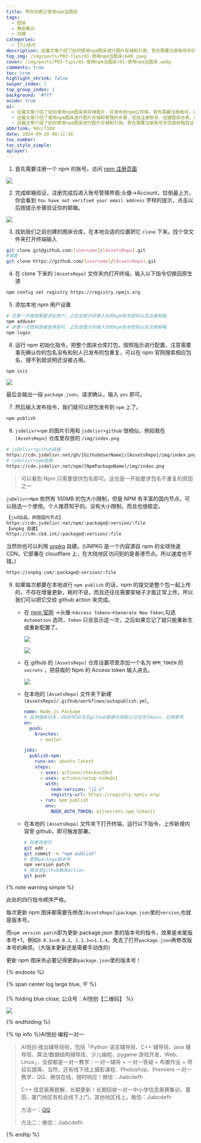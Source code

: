 ```yaml
---
title: 带你白嫖之使用npm当图床
tags:
  - 图床
  - 赛前集训
  - 白嫖
categories:
  - IT小技巧
description: 这篇文章介绍了如何使用npm图床进行图片存储和引用。首先需要注册账号并完成邮箱验证，然后下载图床仓库并进行初始化配置。包名需要事先确认没有和别人已发布的包重复。建议使用国内节点进行上传和部署，可以节省时间和避免需要使用梯子。每次更新图床都需要先修改版本号，然后触发部署。大版本更新需要手动改变版本号。
top_img: /img/posts/P03-Tips/01-使用npm当图床/640.jpeg
cover: /img/posts/P03-Tips/01-使用npm当图床/01-使用npm当图床.webp
comments: true
toc: true
highlight_shrink: false
swiper_index: 1
top_group_index: 1
background: '#fff'
aside: true
ai:
  - 这篇文章介绍了如何使用npm图床来存储图片，并发布到npm公共库。首先需要注册账号，完成邮箱验证后找到之前创建的图床仓库，并在本地合适的位置下载仓库。接着进行初始化设置后，可以按照指示进行配置并发布到公共库。使用npm图床可以避免每次在本地上传图片的麻烦，通过自动部署新的图片和更新版本号来实现自动化。
  - 这篇文章介绍了使用npm图床进行图片存储和管理的步骤，包括注册账号、创建图床仓库、配置包名、初始化指令、发布指令等操作，同时介绍了国内节点的选择和自建的方法，以及如何利用Git自动化提交更新。注意事项包括包名不能重复、版本号更新需要手动修改等。
  - 这篇文章介绍了如何使用npm图床进行图片存储和引用。首先需要注册账号并完成邮箱验证，然后下载图床仓库并进行初始化配置。包名需要事先确认没有和别人已发布的包重复。建议使用国内节点进行上传和部署，可以节省时间和避免需要使用梯子。每次更新图床都需要先修改版本号，然后触发部署。大版本更新需要手动改变版本号。
abbrlink: 9dcc73dd
date: 2024-09-28 08:11:56
toc_number:
toc_style_simple:
aplayer:
---
```


1. 首先需要注册一个 npm 的账号。访问 [npm 注册页面](https://www.npmjs.com/signup/)

![](01-使用npm当图床/image1.png)

2. 完成邮箱验证，注册完成后进入账号管理界面:头像->Account，拉倒最上方，你会看到 `You have not verified your email address` 字样的提示，点击以后按提示步骤验证你的邮箱。

![](01-使用npm当图床/image-2.png)

3. 找到我们之前创建的图床仓库，在本地合适的位置把它 `clone` 下来。找个空文件夹打开终端输入

```bash
git clone git@github.com:[username]/[AssetsRepo].git
#或者
git clone https://github.com/[username]/[AssetsRepo].git
```

4. 在 clone 下来的 `[AssetsRepo]` 文件夹内打开终端，输入以下指令切换回原生源


```bash
npm config set registry https://registry.npmjs.org
```

5. 添加本地 npm 用户设置

```bash
# 仅第一次使用需要添加用户，之后会提示你输入你的npm账号密码以及注册邮箱
npm adduser
# 非第一次使用直接登录即可，之后会提示你输入你的npm账号密码以及注册邮箱
npm login
```

6. 运行 npm 初始化指令，把整个图床仓库打包，按照指示进行配置，注意需要事先确认你的包名没有和别人已发布的包重复，可以在 npm 官网搜索相应包名，搜不到就说明还没被占用。

```bash
npm init
```

![](01-使用npm当图床/image-3.png)

最后会输出一段 `package.json`，请求确认，输入 `yes` 即可。

7. 然后输入发布指令，我们就可以把包发布到 `npm` 上了。

```bash
npm publish
```

8. `jsdelivr+npm` 的图片引用和 `jsdelivr+github` 很相似，例如我在 `[AssetsRepo]` 仓库里存放的 `/img/index.png` 

```bash
# jsDelivr+github链接
https://cdn.jsdelivr.net/gh/[GithubUserName]/[AssetsRepo]/img/index.png
# jsDelivr+npm链接
https://cdn.jsdelivr.net/npm/[NpmPackageName]/img/index.png
```

> 可以看到 Npm 只需要提供包名即可。这也是一开始要求包名不重复的原因之一

`jsDelivr+Npm` 依然有 100MB 的包大小限制，但是 NPM 有丰富的国内节点。可以挑选一个使用。个人推荐知乎的。没有大小限制，而且也很稳定。

```bash
【jsd出品，网宿国内节点】
https://cdn.jsdelivr.net/npm/:package@:version/:file
【unpkg 自建】
https://cdn.cbd.int/:package@:version/:file
```

当然你也可以利用 [unpkg](https://unpkg.com/) 自建。(UNPKG 是一个内容源自 npm 的全球快速 CDN。它部署在 cloudflare 上，在大陆地区访问到的是香港节点。所以速度也不错。)

```bash
https://unpkg.com/:package@:version/:file
```


9. 如果每次都要在本地进行 `npm publish` 的话，npm 的提交是整个包一起上传的，不存在增量更新，耗时不说，而且还往往需要架梯子才能正常上传。所以我们可以把它交给 github action 来完成。 
   - 在 [npm 官网](https://www.npmjs.com/) ->头像->`Access Tokens`->`Generate New Token`,勾选 `Automation` 选项，`Token` 只会显示这一次，之后如果忘记了就只能重新生成重新配置了。
    
      ![](01-使用npm当图床/image-4.png)
      
     ![](01-使用npm当图床/image-5.png)
     
     
     
   - 在 github 的 `[AssetsRepo]` 仓库设置项里添加一个名为 `NPM_TOKEN` 的 `secrets` ，把获取的 Npm 的 Access token 输入进去。
   
      
   
      ![](01-使用npm当图床/image-6.png)
   
   - 在本地的 `[AssetsRepo]` 文件夹下新建 `[AssetsRepo]/.github/workflows/autopublish.yml`,
   
      ```yml
      name: Node.js Package
      # 监测图床分支，2020年10月后github新建仓库默认分支改为main，记得更改
      on:
        push:
          branches:
            - master
      
      jobs:
        publish-npm:
          runs-on: ubuntu-latest
          steps:
            - uses: actions/checkout@v2
            - uses: actions/setup-node@v1
              with:
                node-version: "12.x"
                registry-url: https://registry.npmjs.org/
            - run: npm publish
              env:
                NODE_AUTH_TOKEN: ${{secrets.npm_token}}
      ```
   
   - 在本地的 `[AssetsRepo]` 文件夹下打开终端，运行以下指令，上传新增内容至 github，即可触发部署。
   
      ```bash
      # 将更改提交
      git add .
      git commit -m "npm publish"
      # 更新package版本号
      npm version patch
      # 推送至github触发action
      git push
      ```


{% note warning simple %}

此处的四行指令顺序严格。

每次更新 npm 图床都需要先修改`[AssetsRepo]\package.json`里的`version`,也就是版本号。

而`npm version patch`即为更新 package.json 里的版本号的指令，效果是末尾版本号+1，例如`0.0.1=>0.0.2`、`1.1.3=>1.1.4`。免去了打开`package.json`再修改版本号的麻烦。（大版本更新还是需要手动改的）

更新 npm 图床务必要记得更新`package.json`里的版本号！

{% endnote %}



{% span center log large blue, 🪧 %}

{% folding blue close, 公众号：AI悦创【二维码】 %}

![](https://bornforthis.cn/gzh.jpg)

{% endfolding %}

{% tip info %}AI悦创·编程一对一

> AI悦创·推出辅导班啦，包括「Python 语言辅导班、C++ 辅导班、java 辅导班、算法/数据结构辅导班、少儿编程、pygame 游戏开发、Web、Linux」，全部都是一对一教学：一对一辅导 + 一对一答疑 + 布置作业 + 项目实践等。当然，还有线下线上摄影课程、Photoshop、Premiere 一对一教学、QQ、微信在线，随时响应！微信：Jiabcdefh
>
> C++ 信息奥赛题解，长期更新！长期招收一对一中小学信息奥赛集训，莆田、厦门地区有机会线下上门，其他地区线上。微信：Jiabcdefh
>
> 方法一：[QQ](http://wpa.qq.com/msgrd?v=3&uin=1432803776&site=qq&menu=yes)
>
> 方法二：微信：Jiabcdefh

{% endtip %}
